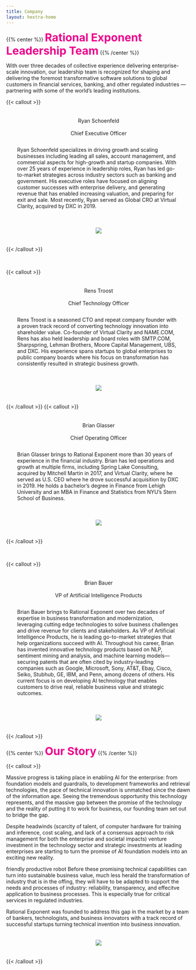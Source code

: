 ```yaml
---
title: Company
layout: hextra-home
---
```


{{% center %}}
<span  style="color: #ed008c; font-weight: bold; font-size: 30px;">Rational Exponent Leadership Team</span>
{{% /center %}}

With over three decades of collective experience delivering enterprise-scale innovation, our leadership team is recognized for shaping and delivering the foremost transformative software solutions to global customers in financial services, banking, and other regulated industries — partnering with some of the world’s leading institutions.

{{< callout >}}

<div id="tessbox">
 <div  style=" box-sizing: border-box;  display: flex; flex-direction: column; justify-content: center; align-items: center; padding: 20px; margin: 10px">
    <div class="text-pink-bold">Ryan Schoenfeld</div><br/>
    <div class="text-black-bold">Chief Executive Officer</div><p/>
    <div style="align-items: left">Ryan Schoenfeld specializes in driving growth and scaling businesses including leading all sales, account management, and commercial aspects for high-growth and startup companies. With over 25 years of experience in leadership roles, Ryan has led go-to-market strategies across industry sectors such as banking and government. His executive roles have focused on aligning customer successes with enterprise delivery, and generating revenue that has enabled increasing valuation, and preparing for exit and sale. Most recently, Ryan served as Global CRO at Virtual Clarity, acquired by DXC in 2019.</div>
  </div>
  
  <div style=" box-sizing: border-box; display: flex; justify-content: center; align-items: center;padding: 20px; margin: 10px;">
    <img src="RS-hs.jpg" style="max-width: 75%; height: auto; display: block;">
  </div>
</div>

{{< /callout >}}

<br>

{{< callout >}}

<div id="tessbox">
 
  <div  style=" box-sizing: border-box;  display: flex; flex-direction: column; justify-content: center; align-items: center; padding: 20px; margin: 10px">
    <div class="text-pink-bold">Rens Troost</div><br/>
    <div class="text-black-bold">Chief Technology Officer</div><p/>
    <div style="align-items: left">Rens Troost is a seasoned CTO and repeat company founder with a proven track record of converting technology innovation into shareholder value. Co-founder of Virtual Clarity and NAME.COM, Rens has also held leadership and board roles with SMTP.COM, Sharpspring, Lehman Brothers, Moore Capital Management, UBS, and DXC. His experience spans startups to global enterprises to public company boards where his focus on transformation has consistently resulted in strategic business growth.</div>
  </div>
  <div style=" box-sizing: border-box; display: flex; justify-content: center; align-items: center;padding: 20px; margin: 10px;">
    <img src="RT-hs.jpg" style="max-width: 75%; height: auto; display: block;">
  </div>
  
</div>

{{< /callout >}}
{{< callout >}}

<div id="tessbox">
 <div  style=" box-sizing: border-box;  display: flex; flex-direction: column; justify-content: center; align-items: center; padding: 20px; margin: 10px">
    <div class="text-pink-bold">Brian Glasser</div><br/>
    <div class="text-black-bold">Chief Operating Officer</div><p/>
    <div style="align-items: left">Brian Glasser brings to Rational Exponent more than 30 years of experience in the financial industry. Brian has led operations and growth at multiple firms, including Spring Lake Consulting, acquired by Mitchell Martin in 2017, and Virtual Clarity, where he served as U.S. CEO where he drove successful acquisition by DXC in 2019. He holds a bachelor’s degree in Finance from Lehigh University and an MBA in Finance and Statistics from NYU’s Stern School of Business.</div>
  </div>
  
  <div style=" box-sizing: border-box; display: flex; justify-content: center; align-items: center;padding: 20px; margin: 10px;">
    <img src="BG-hs.jpg" style="max-width: 75%; height: auto; display: block;">
  </div>
</div>

{{< /callout >}}

<br>

{{< callout >}}

<div id="tessbox">
 
  <div  style=" box-sizing: border-box;  display: flex; flex-direction: column; justify-content: center; align-items: center; padding: 20px; margin: 10px">
    <div class="text-pink-bold">Brian Bauer </div><br/>
    <div class="text-black-bold">VP of Artificial Intelligence Products</div><p/>
    <div style="align-items: left">Brian Bauer brings to Rational Exponent over two decades of expertise in business transformation and modernization, leveraging cutting edge technologies to solve business challenges and drive revenue for clients and stakeholders. As VP of Artificial Intelligence Products, he is leading go-to-market strategies that help organizations succeed with AI. Throughout his career, Brian has invented innovative technology products based on NLP, sentiment mining and analysis, and machine learning models—securing patents that are often cited by industry-leading companies such as Google, Microsoft, Sony, AT&T, Ebay, Cisco, Seiko, Stubhub, GE, IBM, and Penn, among dozens of others. His current focus is on developing AI technology that enables customers to drive real, reliable business value and strategic outcomes.</div>
  </div>
  <div style=" box-sizing: border-box; display: flex; justify-content: center; align-items: center;padding: 20px; margin: 10px;">
    <img src="BB-hs.jpg" style="max-width: 75%; height: auto; display: block;">
  </div>
  
</div>

{{< /callout >}}

{{% center %}}
<span  style="color: #ed008c; font-weight: bold; font-size: 30px;">Our Story</span>
{{% /center %}}

{{< callout >}}

<div class="eighty-content">
Massive progress is taking place in enabling AI for the enterprise: from foundation models and guardrails, to development frameworks and retrieval technologies, the pace of technical innovation is unmatched since the dawn of the information age. Seeing the tremendous opportunity this technology represents, and the massive gap between the promise of the technology and the reality of putting it to work for business, our founding team set out to bridge the gap.

Despite headwinds (scarcity of talent, of computer hardware for training and inference, cost scaling, and lack of a consensus approach to risk management for both the enterprise and societal impacts) venture investment in the technology sector and strategic investments at leading enterprises are starting to turn the promise of AI foundation models into an exciting new reality.

friendly productive robot
Before these promising technical capabilities can turn into sustainable business value, much less herald the transformation of industry that is in the offing, they will have to be adapted to support the needs and processes of industry: reliability, transparency, and effecitve application to business processes. This is especially true for critical services in regulated industries.

Rational Exponent was founded to address this gap in the market by a team of bankers, technologists, and business innovators with a track record of successful startups turning technical invention into business innovation.</div>

<div style=" box-sizing: border-box; display: flex; justify-content: center; align-items: center;padding: 20px; margin: 10px;">
    <img src="banner.jpg" style="max-width: 100%; height: auto; display: block;">
  </div>

{{< /callout >}}
